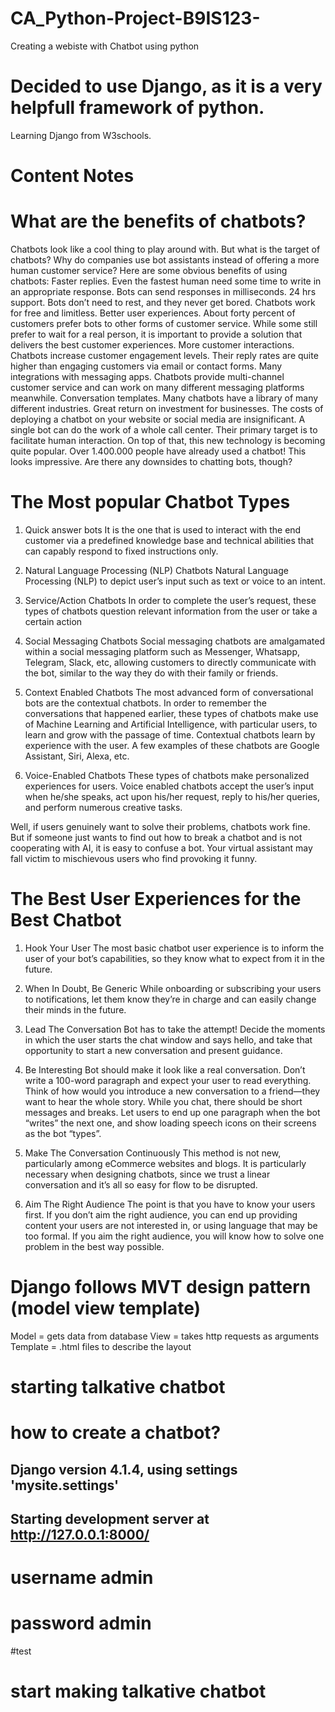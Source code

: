 # CA_Python-Project-B9IS123-
Creating a webiste with Chatbot using python
# Decided to use Django, as it is a very helpfull framework of python. 
Learning Django from W3schools.



# Content Notes


# What are the benefits of chatbots?




Chatbots look like a cool thing to play around with.
But what is the target of chatbots? Why do companies use bot assistants instead of offering a more human customer service?
Here are some obvious benefits of using chatbots:
Faster replies. Even the fastest human need some time to write in an appropriate response. Bots can send responses in milliseconds.
24 hrs support. Bots don’t need to rest, and they never get bored. Chatbots work for free and limitless.
Better user experiences. About forty percent of customers prefer bots to other forms of customer service. While some still prefer to wait for a real person, it is important to provide a solution that delivers the best customer experiences.
More customer interactions. Chatbots increase customer engagement levels. Their reply rates are quite higher than engaging customers via email or contact forms. 
Many integrations with messaging apps. Chatbots provide multi-channel customer service and can work on many different messaging platforms meanwhile.
Conversation templates. Many chatbots have a library of many different industries.
Great return on investment for businesses. The costs of deploying a chatbot on your website or social media are insignificant. A single bot can do the work of a whole call center.
Their primary target is to facilitate human interaction.
On top of that, this new technology is becoming quite popular. Over 1.400.000 people have already used a chatbot!
This looks impressive. Are there any downsides to chatting bots, though?


# The Most popular Chatbot Types



1. Quick answer bots
It is the one that is used to interact with the end customer via a predefined knowledge base and technical abilities that can capably respond to fixed instructions only.
 
2. Natural Language Processing (NLP) Chatbots
Natural Language Processing (NLP) to depict user’s input such as text or voice to an intent. 
3. Service/Action Chatbots
In order to complete the user’s request, these types of chatbots question relevant information from the user or take a certain action
4. Social Messaging Chatbots
Social messaging chatbots are amalgamated within a social messaging platform such as Messenger, Whatsapp, Telegram, Slack, etc, allowing customers to directly communicate with the bot, similar to the way they do with their family or friends.
5. Context Enabled Chatbots
The most advanced form of conversational bots are the contextual chatbots. In order to remember the conversations that happened earlier, these types of chatbots make use of Machine Learning and Artificial Intelligence, with particular users, to learn and grow with the passage of time. Contextual chatbots learn by experience with the user. A few examples of these chatbots are Google Assistant, Siri, Alexa, etc.
6. Voice-Enabled Chatbots
These types of chatbots make personalized experiences for users. Voice enabled chatbots accept the user’s input when he/she speaks, act upon his/her request, reply to his/her queries, and perform numerous creative tasks. 

Well, if users genuinely want to solve their problems, chatbots work fine. But if someone just wants to find out how to break a chatbot and is not cooperating with AI, it is easy to confuse a bot. Your virtual assistant may fall victim to mischievous users who find provoking it funny.




# The Best User Experiences for the Best Chatbot




1. Hook Your User
The most basic chatbot user experience is to inform the user of your bot’s capabilities, so they know what to expect from it in the future.

2. When In Doubt, Be Generic
While onboarding or subscribing your users to notifications, let them know they’re in charge and can easily change their minds in the future.

3. Lead The Conversation
Bot has to take the attempt! Decide the moments in which the user starts the chat window and says hello, and take that opportunity to start a new conversation and present guidance.

4. Be Interesting
Bot should make it look like a real conversation. Don’t write  a 100-word paragraph and expect your user to read everything. Think of how would you introduce a new conversation to a friend—they want to hear the whole story. While you chat, there should be short messages and breaks. Let users to end up one paragraph when the bot “writes” the next one, and show loading speech icons on their screens as the bot “types”.

5. Make The Conversation Continuously
This method is not new, particularly among eCommerce websites and blogs. It is particularly necessary when designing chatbots, since we trust  a linear conversation and it’s all so easy for flow to be disrupted.

6. Aim The Right Audience
The  point is that you have to  know your users first⁠⁠⁠. If you don’t aim the right audience, you can end up providing content your users are not interested in, or using language that may be too formal.
If you aim the right audience, you will know how to solve one problem in the best way possible.




# Django follows MVT design pattern (model view template)
Model = gets data from database
View = takes http requests as arguments
Template = .html files to describe the layout
# starting talkative chatbot 
# how to create a chatbot?


## Django version 4.1.4, using settings 'mysite.settings'
## Starting development server at http://127.0.0.1:8000/
# username admin
# password admin











#test
# start making talkative chatbot
